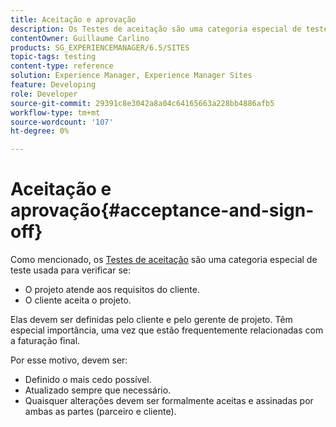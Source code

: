 ```yaml
---
title: Aceitação e aprovação
description: Os Testes de aceitação são uma categoria especial de teste usada para verificar se o projeto atende aos requisitos do cliente e se o cliente aceita o projeto
contentOwner: Guillaume Carlino
products: SG_EXPERIENCEMANAGER/6.5/SITES
topic-tags: testing
content-type: reference
solution: Experience Manager, Experience Manager Sites
feature: Developing
role: Developer
source-git-commit: 29391c8e3042a8a04c64165663a228bb4886afb5
workflow-type: tm+mt
source-wordcount: '107'
ht-degree: 0%

---
```


# Aceitação e aprovação{#acceptance-and-sign-off}

Como mencionado, os [Testes de aceitação](/help/sites-developing/planning.md) são uma categoria especial de teste usada para verificar se:

* O projeto atende aos requisitos do cliente.
* O cliente aceita o projeto.

Elas devem ser definidas pelo cliente e pelo gerente de projeto. Têm especial importância, uma vez que estão frequentemente relacionadas com a faturação final.

Por esse motivo, devem ser:

* Definido o mais cedo possível.
* Atualizado sempre que necessário.
* Quaisquer alterações devem ser formalmente aceitas e assinadas por ambas as partes (parceiro e cliente).
